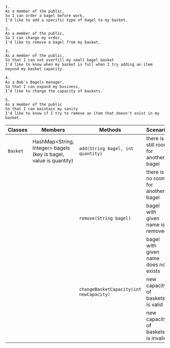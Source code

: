 ```
1.
As a member of the public,
So I can order a bagel before work,
I'd like to add a specific type of bagel to my basket.

2.
As a member of the public,
So I can change my order,
I'd like to remove a bagel from my basket.

3.
As a member of the public,
So that I can not overfill my small bagel basket
I'd like to know when my basket is full when I try adding an item beyond my basket capacity.

4.
As a Bob's Bagels manager,
So that I can expand my business,
I’d like to change the capacity of baskets.

5.
As a member of the public
So that I can maintain my sanity
I'd like to know if I try to remove an item that doesn't exist in my basket.
```

| Classes  | Members                                                           | Methods                                 | Scenario                              | Outputs |
|----------|-------------------------------------------------------------------|-----------------------------------------|---------------------------------------|---------|
| `Basket` | HashMap<String, Integer> bagels (key is bagel, value is quantity) | `add(String bagel, int quantity)`       | there is still room for another bagel | true    |
|          |                                                                   |                                         | there is no room for another bagel    | false   |
|          |                                                                   | `remove(String bagel)`                  | bagel with given name is removed      | true    |
|          |                                                                   |                                         | bagel with given name does not exists | false   |
|          |                                                                   | `changeBasketCapacity(int newCapacity)` | new capacity of baskets is valid      | true    |
|          |                                                                   |                                         | new capacity of baskets is invalid    | false   |

